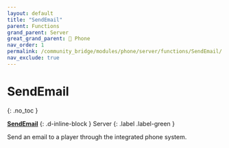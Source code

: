 ```yaml
---
layout: default
title: "SendEmail"
parent: Functions
grand_parent: Server
great_grand_parent: 📱 Phone
nav_order: 1
permalink: /community_bridge/modules/phone/server/functions/SendEmail/
nav_exclude: true
---
```


# SendEmail
{: .no_toc }

**[SendEmail](SendEmail.md)**
{: .d-inline-block }
Server
{: .label .label-green }

Send an email to a player through the integrated phone system.
